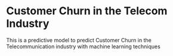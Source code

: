 # Customer Churn in the Telecom Industry
This is a predictive model to predict Customer Churn in the Telecommunication industry with machine learning techniques 
